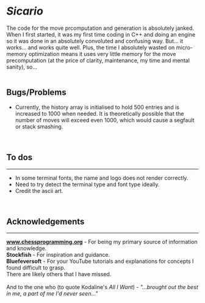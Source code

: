 # <strong><em>Sicario</em></strong>

The code for the move prcomputation and generation is absolutely janked. When I first started, it was my first time
coding in C++ and doing an engine so it was done in an absolutely convoluted and confusing way. But... it works... and
works quite well. Plus, the time I absolutely wasted on micro-memory optimization means it uses very little memory for
the move precomputation (at the price of clarity, maintenance, my time and mental sanity), so...
</br>
</br>
<h2>Bugs/Problems</h2>
<ul>
    <li>Currently, the history array is initialised to hold 500 entries and is increased to 1000 when needed. It is
    theoretically possible that the number of moves will exceed even 1000, which would cause a segfault or stack
    smashing.</li>
</ul>
</br>
<H2>To dos</H2>

---
<ul>
    <li>In some terminal fonts, the name and logo does not render correctly.</li>
    <li>Need to try detect the terminal type and font type ideally.</li>
    <li>Credit the ascii art.</li>
</ul>
</br>
<H2>Acknowledgements</H2>

---

<strong>www.chessprogramming.org</strong> - For being my primary source of information and knowledge.</br>
<strong>Stockfish</strong> - For inspiration and guidance.</br>
<strong>Bluefeversoft</strong> - For your YouTube tutorials and explanations for concepts I found difficult to grasp.</br>
There are likely others that I have missed.</br>
</br>
And to the one who (to quote Kodaline's <em>All I Want</em>) - <em>"...brought out the best in me, a part of me I'd never seen..."</em>
